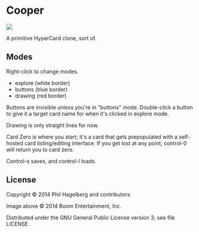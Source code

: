 # Cooper

<img src="http://p.hagelb.org/cooper.jpg" />

A primitive HyperCard clone, sort of.

## Modes

Right-click to change modes.

* explore (white border)
* buttons (blue border)
* drawing (red border)

Buttons are invisible unless you're in "buttons" mode. Double-click a
button to give it a target card name for when it's clicked in explore mode.

Drawing is only straight lines for now.

Card Zero is where you start; it's a card that gets prepopulated with
a self-hosted card listing/editing interface. If you get lost at any
point, control-0 will return you to card zero.

Control-s saves, and control-l loads.

## License

Copyright © 2014 Phil Hagelberg and contributors

Image above © 2014 Boom Entertainment, Inc.

Distributed under the GNU General Public License version 3; see file LICENSE.
